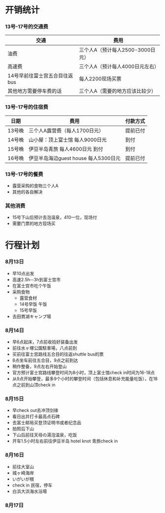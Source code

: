 # 开销统计
### 13号-17号的交通费
| 交通 | 费用 |
| --- | --- |
| 油费 | 三个人A（预计每人2500-3000日元）|
| 高速费 | 三个人A（预计每人4000日元左右） |
| 14号早前往富士宫五合目往返bus | 每人2200现场买票 |
| 其他地方需要停车费的话 | 三个人A（需要的地方应该比较少） |

### 13号-17号的住宿费
| 日期 | 费用 | 付款方式
| --- | --- | --- |
| 13号晚 | 三个人A露营费（每人1700日元）| 提前已付 |
| 14号晚 | 山小屋：顶上富士馆 每人9000日元 | 到付 |
| 15号晚 | 伊豆半岛青旅 每人4600日元 到付 | 到付 |
| 16号晚 | 伊豆半岛海边guest house 每人5300日元 | 提前已付 |

### 13号-17号的餐费
- 露营采购的食物三个人A
- 其他的各自解决

### 其他消费
- 15号下山后预计去泡温泉，410一位，现场付
- 需要门票的地方现场买

# 行程计划
### 8月13日
- 早10点出发
- 高速2.5h--3h到富士宫市
- 在富士宫市吃个午饭
- 采购食物
    - 露营食材
    - 14号早饭 午饭
    - 15号早饭
- 去田貫湖キャンプ場
### 8月14日
- 早6点起床，7点前收拾好装备出发
- 前往水ヶ塚公園駐車場，八点前到
- 买前往富士宫路线五合目的往返shuttle bus的票
- 8点坐车前往五合目，9点之前到达
- 稍作整备，9点左右开始登山
- 官方预计富士宫路线攀登时间为8小时，顶上富士馆check in时间为16-18点
- 从9点开始攀登，最多9个小时的攀登时间（包括休息和补充能量吃饭），在18点之前到山顶check in

### 8月15日
- 早check out去冲顶剑锋
- 看日出并打卡最高点石碑
- 去富士邮局买登顶证明书或者纪念品
- 拍照后下山
- 下山后前往天母の湯泡温泉，吃饭
- 开车1.5小时左右前往伊豆半岛 hotel knot 青旅check in
### 8月16日
- 前往大室山
- 城ヶ崎海岸
- いがいが根
- check in 民宿，停车
- 白浜大浜海水浴場
### 8月17日
